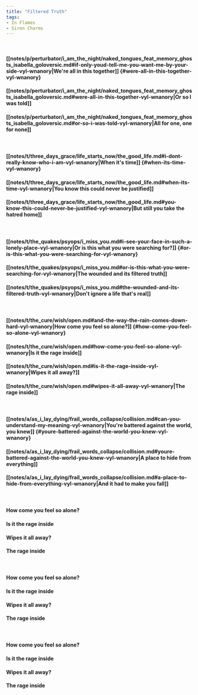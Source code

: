 ```yaml
---
title: "Filtered Truth"
tags:
- In Flames
- Siren Charms
---
```

&nbsp;
#### [[notes/p/perturbator/i_am_the_night/naked_tongues_feat_memory_ghosts_isabella_goloversic.md#if-only-youd-tell-me-you-want-me-by-your-side-vyl-wnanory|We're all in this together]] {#were-all-in-this-together-vyl-wnanory}
#### [[notes/p/perturbator/i_am_the_night/naked_tongues_feat_memory_ghosts_isabella_goloversic.md#were-all-in-this-together-vyl-wnanory|Or so I was told]]
#### [[notes/p/perturbator/i_am_the_night/naked_tongues_feat_memory_ghosts_isabella_goloversic.md#or-so-i-was-told-vyl-wnanory|All for one, one for none]]
&nbsp;
#### [[notes/t/three_days_grace/life_starts_now/the_good_life.md#i-dont-really-know-who-i-am-vyl-wnanory|When it's time]] {#when-its-time-vyl-wnanory}
#### [[notes/t/three_days_grace/life_starts_now/the_good_life.md#when-its-time-vyl-wnanory|You know this could never be justified]]
#### [[notes/t/three_days_grace/life_starts_now/the_good_life.md#you-know-this-could-never-be-justified-vyl-wnanory|But still you take the hatred home]]
&nbsp;
#### [[notes/t/the_quakes/psyops/i_miss_you.md#i-see-your-face-in-such-a-lonely-place-vyl-wnanory|Or is this what you were searching for?]] {#or-is-this-what-you-were-searching-for-vyl-wnanory}
#### [[notes/t/the_quakes/psyops/i_miss_you.md#or-is-this-what-you-were-searching-for-vyl-wnanory|The wounded and its filtered truth]]
#### [[notes/t/the_quakes/psyops/i_miss_you.md#the-wounded-and-its-filtered-truth-vyl-wnanory|Don't ignore a life that's real]]
&nbsp;
#### [[notes/t/the_cure/wish/open.md#and-the-way-the-rain-comes-down-hard-vyl-wnanory|How come you feel so alone?]] {#how-come-you-feel-so-alone-vyl-wnanory}
#### [[notes/t/the_cure/wish/open.md#how-come-you-feel-so-alone-vyl-wnanory|Is it the rage inside]]
#### [[notes/t/the_cure/wish/open.md#is-it-the-rage-inside-vyl-wnanory|Wipes it all away?]]
#### [[notes/t/the_cure/wish/open.md#wipes-it-all-away-vyl-wnanory|The rage inside]]
&nbsp;
#### [[notes/a/as_i_lay_dying/frail_words_collapse/collision.md#can-you-understand-my-meaning-vyl-wnanory|You're battered against the world, you knew]] {#youre-battered-against-the-world-you-knew-vyl-wnanory}
#### [[notes/a/as_i_lay_dying/frail_words_collapse/collision.md#youre-battered-against-the-world-you-knew-vyl-wnanory|A place to hide from everything]]
#### [[notes/a/as_i_lay_dying/frail_words_collapse/collision.md#a-place-to-hide-from-everything-vyl-wnanory|And it had to make you fall]]
&nbsp;
#### How come you feel so alone?
#### Is it the rage inside
#### Wipes it all away?
#### The rage inside
&nbsp;
#### How come you feel so alone?
#### Is it the rage inside
#### Wipes it all away?
#### The rage inside
&nbsp;
#### How come you feel so alone?
#### Is it the rage inside
#### Wipes it all away?
#### The rage inside
